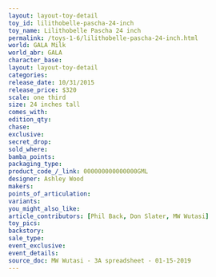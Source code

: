 ```yaml
---
layout: layout-toy-detail 
toy_id: lilithobelle-pascha-24-inch
toy_name: Lilithobelle Pascha 24 inch
permalink: /toys-1-6/lilithobelle-pascha-24-inch.html
world: GALA Milk
world_abr: GALA
character_base: 
layout: layout-toy-detail
categories: 
release_date: 10/31/2015
release_price: $320 
scale: one third
size: 24 inches tall
comes_with: 
edition_qty: 
chase: 
exclusive: 
secret_drop: 
sold_where: 
bamba_points: 
packaging_type: 
product_code_/_link: 000000000000000GML
designer: Ashley Wood
makers: 
points_of_articulation: 
variants: 
you_might_also_like: 
article_contributors: [Phil Back, Don Slater, MW Wutasi]
toy_pics: 
backstory: 
sale_type: 
event_exclusive: 
event_details: 
source_doc: MW Wutasi - 3A spreadsheet - 01-15-2019
---
```

